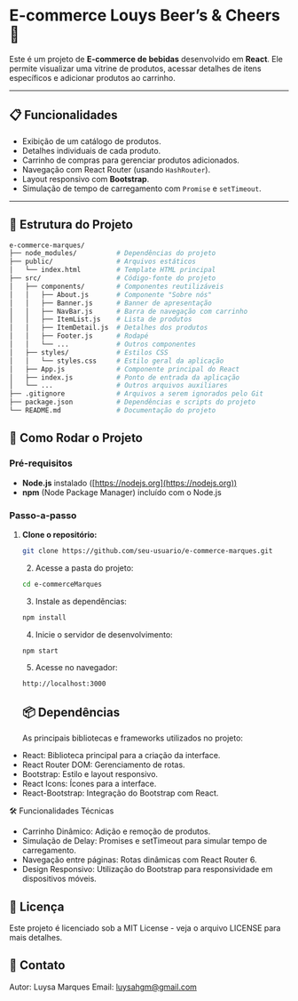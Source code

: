 # **E-commerce Louys Beer’s & Cheers 🍺**

Este é um projeto de **E-commerce de bebidas** desenvolvido em **React**. Ele permite visualizar uma vitrine de produtos, acessar detalhes de itens específicos e adicionar produtos ao carrinho.

---

## **📋 Funcionalidades**

- Exibição de um catálogo de produtos.
- Detalhes individuais de cada produto.
- Carrinho de compras para gerenciar produtos adicionados.
- Navegação com React Router (usando `HashRouter`).
- Layout responsivo com **Bootstrap**.
- Simulação de tempo de carregamento com `Promise` e `setTimeout`.

---

## **📂 Estrutura do Projeto**

```bash
e-commerce-marques/
├── node_modules/          # Dependências do projeto
├── public/                # Arquivos estáticos
│   └── index.html         # Template HTML principal
├── src/                   # Código-fonte do projeto
│   ├── components/        # Componentes reutilizáveis
│   │   ├── About.js       # Componente "Sobre nós"
│   │   ├── Banner.js      # Banner de apresentação
│   │   ├── NavBar.js      # Barra de navegação com carrinho
│   │   ├── ItemList.js    # Lista de produtos
│   │   ├── ItemDetail.js  # Detalhes dos produtos
│   │   ├── Footer.js      # Rodapé
│   │   └── ...            # Outros componentes
│   ├── styles/            # Estilos CSS
│   │   └── styles.css     # Estilo geral da aplicação
│   ├── App.js             # Componente principal do React
│   ├── index.js           # Ponto de entrada da aplicação
│   └── ...                # Outros arquivos auxiliares
├── .gitignore             # Arquivos a serem ignorados pelo Git
├── package.json           # Dependências e scripts do projeto
└── README.md              # Documentação do projeto
```
## **🚀 Como Rodar o Projeto**

### **Pré-requisitos**

- **Node.js** instalado ([https://nodejs.org](https://nodejs.org))
- **npm** (Node Package Manager) incluído com o Node.js

### **Passo-a-passo**

1. **Clone o repositório:**

   ```bash
   git clone https://github.com/seu-usuario/e-commerce-marques.git

   ```
   2. Acesse a pasta do projeto:
  
   ```bash
   cd e-commerceMarques
   ```
   3. Instale as dependências:
  
   ```bash
   npm install
   ```

   4. Inicie o servidor de desenvolvimento:
  
   ```bash
   npm start
   ```

   5. Acesse no navegador:

   ```arduino
   http://localhost:3000
   ```

   ## **📦 Dependências**
   As principais bibliotecas e frameworks utilizados no projeto:

* React: Biblioteca principal para a criação da interface.
* React Router DOM: Gerenciamento de rotas.
* Bootstrap: Estilo e layout responsivo.
* React Icons: Ícones para a interface.
* React-Bootstrap: Integração do Bootstrap com React.

🛠️ Funcionalidades Técnicas
* Carrinho Dinâmico: Adição e remoção de produtos.
* Simulação de Delay: Promises e setTimeout para simular tempo de carregamento.
* Navegação entre páginas: Rotas dinâmicas com React Router 6.
* Design Responsivo: Utilização do Bootstrap para responsividade em dispositivos móveis.


## **📄 Licença**
Este projeto é licenciado sob a MIT License - veja o arquivo LICENSE para mais detalhes.

## **👥 Contato**
Autor: Luysa Marques
Email: luysahgm@gmail.com

